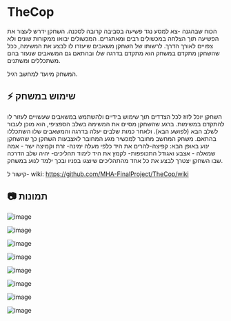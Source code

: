 # TheCop
הכוח שבהגנה -צא למסע נגד פשיעה בסביבה קרובה לסכנה.
השחקן ידרש לעצור את הפשיעה תוך הצלחה במכשולים רבים ומאתגרים. המכשולים יבואו ממקורות שונים ולא צפויים לאורך הדרך. לרשותו של השחקן משאבים שיעזרו לו לבצע את המשימה, ככל שהשחקן מתקדם במשחק הוא מתקדם בדרגה שלו ובהתאם גם המשאבים שנעזר בהם משתכללים ומשתנים.

המשחק מיועד למחשב רגיל.
## :zap: שימוש במשחק

השחקן יוכל לזוז לכל הצדדים תוך שימוש בידיים ולהשתמש במשאבים שעשויים לעזור לו להתקדם במשימות.
ברגע שהשחקן מסיים את המשימה בשלב הספציפי, הוא מוכן לעבור לשלב הבא (לפושע הבא). ולאחר כמות שלבים יעלה בדרגה והמשאבים שלו השתכללו בהתאם.
משחק המחשב מחובר למכשיר מגע המחובר לאצבעות השחקן כך שהשחקן ינוע באופן הבא: קפיצה-להרים את היד כלפי מעלה ימינה- זרת וקמיצה ישר - אמה שמאלה - אצבע ואגודל התכופפות- לקמץ את היד
לימוד תהליכים- יהיה שלב הדרכה שבו השחקן יצטרך לבצע את כל אחד מהתהליכים שיוצגו בפניו ובכך ילמד לנוע במשחק.

קישור ל- wiki:
https://github.com/MHA-FinalProject/TheCop/wiki

##  :camera: תמונות

![image](https://github.com/MHA-FinalProject/TheCop/assets/92233601/0343f1f7-052e-456c-8e7b-242a71ae93a1)

![image](https://github.com/MHA-FinalProject/TheCop/assets/92233601/4f5d8eac-a39d-4ac6-8286-e73963491bbc)

![image](https://github.com/MHA-FinalProject/TheCop/assets/92233601/cd98b2ae-a675-4ec6-9ad7-df1b86bc85f0)

![image](https://github.com/MHA-FinalProject/TheCop/assets/92233601/97fd6579-2db8-41a0-83a9-b3c48de3bb3e)

![image](https://github.com/MHA-FinalProject/TheCop/assets/92233601/0b0b2153-1519-4e87-8c36-80562dbc1fc4)

![image](https://github.com/MHA-FinalProject/TheCop/assets/92233601/05cb6c3a-9e15-4969-a650-2fed2afd5015)

![image](https://github.com/MHA-FinalProject/TheCop/assets/92233601/2fb5379e-2097-44d7-ab5d-caf8d6183473)

![image](https://github.com/MHA-FinalProject/TheCop/assets/92233601/0e626c84-5e3d-43f4-96c7-6fd3d97fe0c0)











